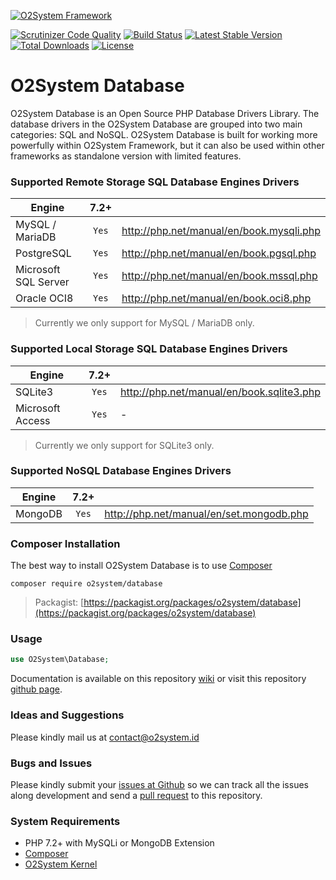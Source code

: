 [![O2System Framework](http://o2system.id/assets/img/logo/logo-white-200px.png?logo)](http://o2system.id)

[![Scrutinizer Code Quality](https://scrutinizer-ci.com/g/o2system/database/badges/quality-score.png?b=master)](https://scrutinizer-ci.com/g/o2system/database/?branch=master)
[![Build Status](https://scrutinizer-ci.com/g/o2system/database/badges/build.png?b=master)](https://scrutinizer-ci.com/g/o2system/database/build-status/master)
[![Latest Stable Version](https://poser.pugx.org/o2system/database/v/stable)](https://packagist.org/packages/o2system/database)
[![Total Downloads](https://poser.pugx.org/o2system/database/downloads)](https://packagist.org/packages/o2system/database)
[![License](https://poser.pugx.org/o2system/database/license)](https://packagist.org/packages/o2system/database)

# O2System Database
O2System Database is an Open Source PHP Database Drivers Library. The database drivers in the O2System Database are grouped into two main categories: SQL and NoSQL. O2System Database is built for working more powerfully within <the> O2System Framework, but it can also be used within other frameworks as standalone version with limited features.

### Supported Remote Storage SQL Database Engines Drivers
| Engine | 7.2+  | &nbsp; |
| ------------- |:-----:| ----- |
| MySQL / MariaDB | ```Yes``` | http://php.net/manual/en/book.mysqli.php |
| PostgreSQL | ```Yes``` | http://php.net/manual/en/book.pgsql.php |
| Microsoft SQL Server | ```Yes``` | http://php.net/manual/en/book.mssql.php |
| Oracle OCI8 | ```Yes``` | http://php.net/manual/en/book.oci8.php |
> Currently we only support for MySQL / MariaDB only.

### Supported Local Storage SQL Database Engines Drivers
| Engine | 7.2+  | &nbsp; |
| ------------- |:-----:| ----- |
| SQLite3 | ```Yes``` | http://php.net/manual/en/book.sqlite3.php |
| Microsoft Access | ```Yes``` | - |
> Currently we only support for SQLite3 only.

### Supported NoSQL Database Engines Drivers
| Engine | 7.2+  | &nbsp; |
| ------------- |:-----:| ----- |
| MongoDB | ```Yes``` | http://php.net/manual/en/set.mongodb.php |

### Composer Installation
The best way to install O2System Database is to use [Composer](https://getcomposer.org)
```
composer require o2system/database
```
> Packagist: [https://packagist.org/packages/o2system/database](https://packagist.org/packages/o2system/database)

### Usage
```php
use O2System\Database;
```

Documentation is available on this repository [wiki](https://github.com/o2system/database/wiki) or visit this repository [github page](https://o2system.github.io/database).

### Ideas and Suggestions
Please kindly mail us at [contact@o2system.id](mailto:contact@o2system.id])

### Bugs and Issues
Please kindly submit your [issues at Github](http://github.com/o2system/database/issues) so we can track all the issues along development and send a [pull request](http://github.com/o2system/database/pulls) to this repository.

### System Requirements
- PHP 7.2+ with MySQLi or MongoDB Extension
- [Composer](https://getcomposer.org)
- [O2System Kernel](https://github.com/o2system/kernel)